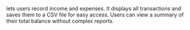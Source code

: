  lets users record income and expenses. It displays all transactions and saves them to a CSV file for easy access. Users can view a summary of their total balance without complex reports.
